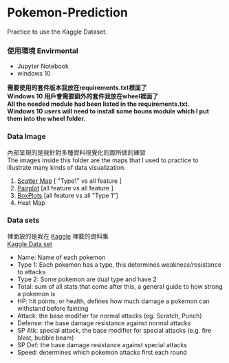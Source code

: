 # Pokemon-Prediction
Practice to use the Kaggle Dataset.

### 使用環境 Envirmental
+ Jupyter Notebook
+ windows 10

<b>需要使用的套件版本我放在requirements.txt裡面了</b></br>
<b>Windows 10 用戶會需要額外的套件我放在wheel裡面了</b></br>
<b>All the needed module had been listed in the requirements.txt.</b></br>
<b>Windows 10 users will need to install some bouns module which I put them into the wheel folder.</b></br>
### Data Image
內部呈現的是我針對多種資料視覺化的圖所做的練習</br>
The images inside this folder are the maps that I used to practice to illustrate many kinds of data visualization.
1. [Scatter Map](https://github.com/Henry0526/Pokemon-Prediction/tree/master/Data%20Image/All%20Kinds%20Scatter/Normal) [  "Type1"   vs all feature ]
2. [Pairplot](https://github.com/Henry0526/Pokemon-Prediction/tree/master/Data%20Image/BoxPlots)       [all feature vs all feature ]
3. [BoxPlots](https://github.com/Henry0526/Pokemon-Prediction/blob/master/Data%20Image/Pairplot.png)      [all feature vs all "Type 1"]
4. Heat Map

### Data sets
裡面放的是我在 [Kaggle](https://www.kaggle.com/abcsds/pokemon/kernels) 裡載的資料集</br>
[Kaggle Data set](https://www.kaggle.com/abcsds/pokemon/kernels)
- Name: Name of each pokemon
- Type 1: Each pokemon has a type, this determines weakness/resistance to attacks
- Type 2: Some pokemon are dual type and have 2
- Total: sum of all stats that come after this, a general guide to how strong a pokemon is
- HP: hit points, or health, defines how much damage a pokemon can withstand before fainting
- Attack: the base modifier for normal attacks (eg. Scratch, Punch)
- Defense: the base damage resistance against normal attacks
- SP Atk: special attack, the base modifier for special attacks (e.g. fire blast, bubble beam)
- SP Def: the base damage resistance against special attacks
- Speed: determines which pokemon attacks first each round

